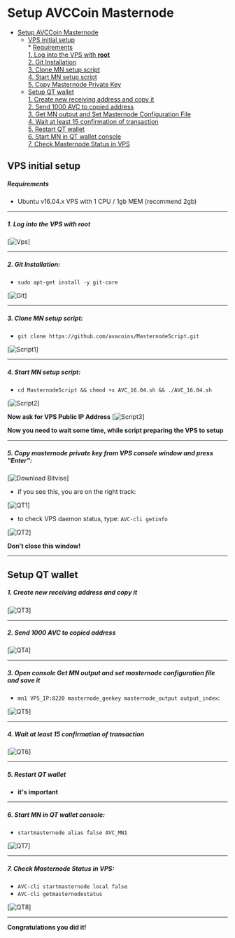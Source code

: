 # Setup AVCCoin Masternode  
- [Setup AVCCoin Masternode](#setup-avccoin-masternode)  
  * [VPS initial setup](#vps-initial-setup)  
        * [Requirements](#requirements)   
         [1. Log into the VPS with **root**](#1-log-into-the-vps-with-root)  
         [2. Git Installation](#2-git-installation)  
         [3. Clone MN setup script](#3-clone-mn-setup-script)  
         [4. Start MN setup script](#4-start-mn-setup-script)  
         [5. Copy Masternode Private Key](#5-copy-masternode-private-key-from-vps-console-window-and-pres-enter)
  * [Setup QT wallet](#setup-qt-wallet)  
         [1. Create new receiving address and copy it](#1-create-new-receiving-address-and-copy-it)  
	 [2. Send 1000 AVC to copied address](#2-send-1000-avc-to-copied-address)  
	 [3. Get MN output and Set Masternode Configuration File](#3-open-console-get-mn-output-and-set-masternode-configuration-file-and-save-it)  
	 [4. Wait at least 15 confirmation of transaction](#4-wait-at-least-15-confirmation-of-transaction)  
         [5. Restart QT wallet](#5-restart-qt-wallet)  
         [6. Start MN in QT wallet console](#6-start-mn-in-qt-wallet-console)  
	 [7. Check Masternode Status in VPS](#7-check-masternode-status-in-vps)  

## VPS initial setup

##### Requirements
- Ubuntu v16.04.x VPS with 1 CPU / 1gb MEM (recommend 2gb) 

***
##### 1. Log into the VPS with **root**  
[![Vps](https://raw.githubusercontent.com/avacoins/MasternodeScript/master/assets/4.png)]
***
##### 2. Git Installation:  
- ```sudo apt-get install -y git-core```  

[![Git](https://raw.githubusercontent.com/avacoins/MasternodeScript/master/assets/5.png)]
***
##### 3. Clone MN setup script: 
- ```git clone https://github.com/avacoins/MasternodeScript.git```  

[![Script1](https://raw.githubusercontent.com/avacoins/MasternodeScript/master/assets/6.png)]
***
##### 4. Start MN setup script: 
- ```cd MasternodeScript && chmod +x AVC_16.04.sh && ./AVC_16.04.sh```  

[![Script2](https://raw.githubusercontent.com/avacoins/MasternodeScript/master/assets/7.png)]  

**Now ask for VPS Public IP Address** 
[![Script3](https://raw.githubusercontent.com/avacoins/MasternodeScript/master/assets/8.png)]

**Now you need to wait some time, while script preparing the VPS to setup**  
***
##### 5. Copy masternode private key from VPS console window and press "Enter":
[![Download Bitvise](https://raw.githubusercontent.com/avacoins/MasternodeScript/master/assets/9.png)] 

- if you see this, you are on the right track:

[![QT1](https://raw.githubusercontent.com/avacoins/MasternodeScript/master/assets/10.png)]

- to check VPS daemon status, type: ```AVC-cli getinfo```

[![QT2](https://raw.githubusercontent.com/avacoins/MasternodeScript/master/assets/11.png)]

**Don't close this window!** 
***		

## Setup QT wallet
##### 1. Create new receiving address and copy it
[![QT3](https://raw.githubusercontent.com/avacoins/MasternodeScript/master/assets/12.png)] 

***
##### 2. Send 1000 AVC to copied address
[![QT4](https://raw.githubusercontent.com/avacoins/MasternodeScript/master/assets/13.png)]
***
##### 3. Open console Get MN output and set masternode configuration file and save it
- ```mn1 VPS_IP:8220 masternode_genkey masternode_output output_index```:

[![QT5](https://raw.githubusercontent.com/avacoins/MasternodeScript/master/assets/14.png)]
***
##### 4. Wait at least 15 confirmation of transaction
[![QT6](https://raw.githubusercontent.com/avacoins/MasternodeScript/master/assets/15.png)]
***
##### 5. Restart QT wallet  
- **it's important**
***
##### 6. Start MN in QT wallet console:
- ```startmasternode alias false AVC_MN1```  

[![QT7](https://raw.githubusercontent.com/avacoins/MasternodeScript/master/assets/16.png)]
***
##### 7. Check Masternode Status in VPS:
- ```AVC-cli startmasternode local false``` 
- ```AVC-cli getmasternodestatus```  

[![QT8](https://raw.githubusercontent.com/avacoins/MasternodeScript/master/assets/17.png)]  
***
**Сongratulations you did it!**
